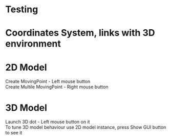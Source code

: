 # Testing

# Coordinates System, links with 3D environment

# 2D Model
Create MovingPoint - Left mouse button  
Create Multile MovingPoint - Right mouse button  

# 3D Model
Launch 3D dot - Left mouse button on it  
To tune 3D model behaviour use 2D model instance, press Show GUI button to see it  
